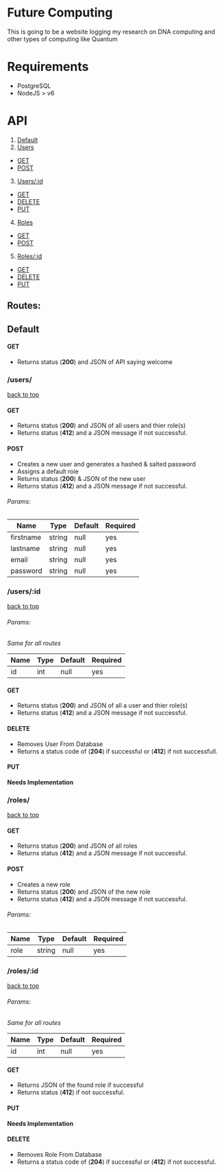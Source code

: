 # Future Computing

This is going to be a website logging my research on DNA computing and other types of computing like Quantum

# Requirements
* PostgreSQL
* NodeJS > v6

# API

1. [Default](#default)
2. [Users](#users)
 * [GET](#get-1)
 * [POST](#post)
3. [Users/:id](#usersid)
 * [GET](#get-2)
 * [DELETE](#delete)
 * [PUT](#put)
4. [Roles](#roles)
 * [GET](#get-3)
 * [POST](#post-1)
5. [Roles/:id](#rolesid)
 * [GET](#get-4)
 * [DELETE](#delete-1)
 * [PUT](#put-1)

## Routes:

## Default

#### GET
* Returns status (__200__) and JSON of API saying welcome


### /users/
[back to top](#future-computing)
#### GET
* Returns status (__200__) and JSON of all users and thier role(s)
* Returns status (__412__) and a JSON message if not successful.

#### POST
* Creates a new user and generates a hashed & salted password
* Assigns a default role
* Returns status (__200__) & JSON of the new user
* Returns status (__412__) and a JSON message if not successful.
###### Params:

| Name | Type | Default | Required |
|------|------|---------|----------|
| firstname | string | null | yes |
| lastname | string | null | yes |
| email | string | null | yes |
| password | string | null | yes |

### /users/:id
[back to top](#future-computing)
###### Params:
*Same for all routes* 

| Name | Type | Default | Required |
|------|------|---------|----------|
| id | int | null | yes |

#### GET
* Returns status (__200__) and JSON of all a user and thier role(s)
* Returns status (__412__) and a JSON message if not successful.

#### DELETE
* Removes User From Database
* Returns a status code of (__204__) if successful or (__412__) if not successfull.

#### PUT
__Needs Implementation__


### /roles/
[back to top](#future-computing)
#### GET
* Returns  status (__200__) and JSON of all roles
* Returns status (__412__) and a JSON message if not successful.

#### POST
* Creates a new role
* Returns  status (__200__) and JSON of the new role
* Returns status (__412__) and a JSON message if not successful.
###### Params:

| Name | Type | Default | Required |
|------|------|---------|----------|
| role | string | null | yes |


### /roles/:id
[back to top](#future-computing)
###### Params:
*Same for all routes* 

| Name | Type | Default | Required |
|------|------|---------|----------|
| id | int | null | yes |

#### GET
* Returns JSON of the found role if successful
* Returns status (__412__) if not successful.

#### PUT
__Needs Implementation__

#### DELETE
* Removes Role From Database
* Returns a status code of (__204__) if successful or (__412__) if not successful.

